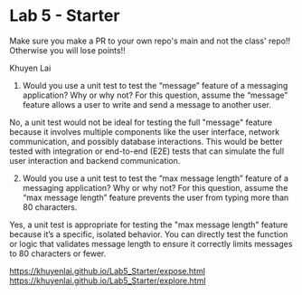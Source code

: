 # Lab 5 - Starter
Make sure you make a PR to your own repo's main and not the class' repo!! Otherwise you will lose points!!

Khuyen Lai

1) Would you use a unit test to test the “message” feature of a messaging application? Why or why not? For this question, assume the “message” feature allows a user to write and send a message to another user.

No, a unit test would not be ideal for testing the full "message" feature because it involves multiple components like the user interface, network communication, and possibly database interactions. This would be better tested with integration or end-to-end (E2E) tests that can simulate the full user interaction and backend communication.

2) Would you use a unit test to test the “max message length” feature of a messaging application? Why or why not? For this question, assume the “max message length” feature prevents the user from typing more than 80 characters.

Yes, a unit test is appropriate for testing the "max message length" feature because it’s a specific, isolated behavior. You can directly test the function or logic that validates message length to ensure it correctly limits messages to 80 characters or fewer.
 
https://khuyenlai.github.io/Lab5_Starter/expose.html
https://khuyenlai.github.io/Lab5_Starter/explore.html
